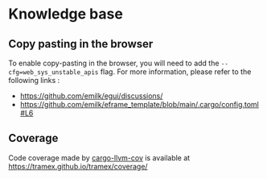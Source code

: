 # Knowledge base

## Copy pasting in the browser

To enable copy-pasting in the browser, you will need to add the `--cfg=web_sys_unstable_apis` flag. For more information, please refer to the following links :

- <https://github.com/emilk/egui/discussions/>
- <https://github.com/emilk/eframe_template/blob/main/.cargo/config.toml#L6>

## Coverage

Code coverage made by [cargo-llvm-cov](https://github.com/taiki-e/cargo-llvm-cov) is available at <https://tramex.github.io/tramex/coverage/>
